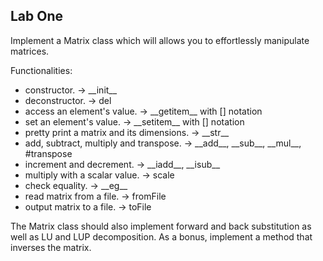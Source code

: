 ## Lab One

Implement a Matrix class which will allows you to effortlessly manipulate matrices.

Functionalities:
*  constructor. ->  \_\_init\_\_
*  deconstructor. -> del
*  access an element's value. -> \_\_getitem\_\_ with \[\] notation
*  set an element's value. -> \_\_setitem\_\_ with \[\] notation
*  pretty print a matrix and its dimensions. -> \_\_str\_\_
*  add, subtract, multiply and transpose. -> \_\_add\_\_, \_\_sub\_\_, \_\_mul\_\_, #transpose
*  increment and decrement. -> \_\_iadd\_\_, \_\_isub\_\_
*  multiply with a scalar value. -> scale
*  check equality. -> \_\_eg\_\_
*  read matrix from a file. -> fromFile
*  output matrix to a file. -> toFile

The Matrix class should also implement forward and back substitution as well as LU and LUP decomposition.
As a bonus, implement a method that inverses the matrix.
